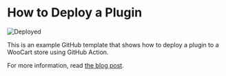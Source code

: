 # How to Deploy a Plugin

![Deployed](https://github.com/woocart/deploy-plugin/workflows/Deploy%20my-plugin/badge.svg?branch=master)

This is an example GitHub template that shows how to deploy a plugin to a WooCart store using GitHub Action.

For more information, read [the blog post](https://woocart.com/blog/automated-deployments-using-github-action).
